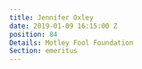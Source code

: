 ```yaml
---
title: Jennifer Oxley
date: 2019-01-09 16:15:00 Z
position: 84
Details: Motley Fool Foundation
Section: emeritus
---
```


